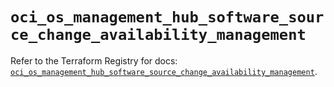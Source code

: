 # `oci_os_management_hub_software_source_change_availability_management`

Refer to the Terraform Registry for docs: [`oci_os_management_hub_software_source_change_availability_management`](https://registry.terraform.io/providers/hashicorp/oci/7.19.0/docs/resources/os_management_hub_software_source_change_availability_management).
